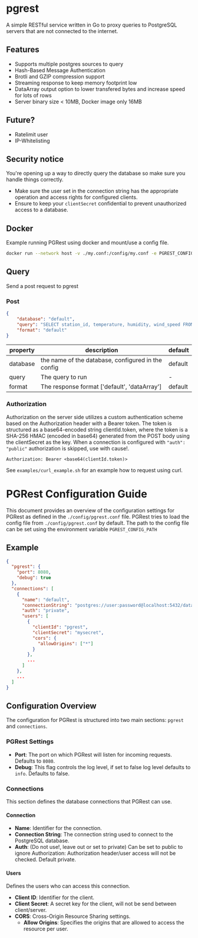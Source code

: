 # pgrest

A simple RESTful service written in Go to proxy queries to PostgreSQL servers that are not connected to the internet.  

## Features

- Supports multiple postgres sources to query
- Hash-Based Message Authentication
- Brotli and GZIP compression support
- Streaming response to keep memory footprint low
- DataArray output option to lower transfered bytes and increase speed for lots of rows
- Server binary size < 10MB, Docker image only 16MB

## Future?

- Ratelimit user
- IP-Whitelisting

## Security notice

You're opening up a way to directly query the database so make sure you handle things correctly.

- Make sure the user set in the connection string has the appropriate operation and access rights for configured clients.
- Ensure to keep your `clientSecret` confidential to prevent unauthorized access to a database.


## Docker

Example running PGRest using docker and mount/use a config file.

```sh
docker run --network host -v ./my.conf:/config/my.conf -e PGREST_CONFIG_PATH="/config/my.conf" ghcr.io/sogelink-research/pgrest:latest
```

## Query

Send a post request to pgrest

### Post

```json
{
    "database": "default",
    "query": "SELECT station_id, temperature, humidity, wind_speed FROM weather_station_measurement WHERE station_id = 1",
    "format": "default"
}
```

|property|description|default|
|-|-|-|
|database|the name of the database, configured in the config|default|
|query|The query to run|-|
|format|The response format ['default', 'dataArray']|default|

### Authorization

Authorization on the server side utilizes a custom authentication scheme based on the Authorization header with a Bearer token. The token is structured as a base64-encoded string clientId.token, where the token is a SHA-256 HMAC (encoded in base64) generated from the POST body using the clientSecret as the key. When a connection is configured with `"auth": "public"` authorization is skipped, use with cause!.

```
Authorization: Bearer <base64(clientId.token)>
```

See `examples/curl_example.sh` for an example how to request using curl.

# PGRest Configuration Guide

This document provides an overview of the configuration settings for PGRest as defined in the `./config/pgrest.conf` file. PGRest tries to load the config file from `./config/pgrest.conf` by default. The path to the config file can be set using the environment variable `PGREST_CONFIG_PATH`

## Example

```json
{
  "pgrest": {
    "port": 8080,
    "debug": true
  },
  "connections": [
    {
      "name": "default",
      "connectionString": "postgres://user:password@localhost:5432/database",
      "auth": "private",
      "users": [
        {
          "clientId": "pgrest",
          "clientSecret": "mysecret",
          "cors": {
            "allowOrigins": ["*"]
          }
        },
        ...
      ]
    },
    ...
  ]
}
```

## Configuration Overview

The configuration for PGRest is structured into two main sections: `pgrest` and `connections`.

### PGRest Settings

- **Port**: The port on which PGRest will listen for incoming requests. Defaults to `8080`.
- **Debug**: This flag controls the log level, if set to false log level defaults to `info`. Defaults to false.

### Connections

This section defines the database connections that PGRest can use.

#### Connection

- **Name**: Identifier for the connection.
- **Connection String**: The connection string used to connect to the PostgreSQL database.
- **Auth**: (Do not use!, leave out or set to private) Can be set to public to ignore Authorization: Authorization header/user access will not be checked. Default private.

#### Users

Defines the users who can access this connection.

- **Client ID**: Identifier for the client.
- **Client Secret**: A secret key for the client, will not be send between client/server.
- **CORS**: Cross-Origin Resource Sharing settings.
  - **Allow Origins**: Specifies the origins that are allowed to access the resource per user.
